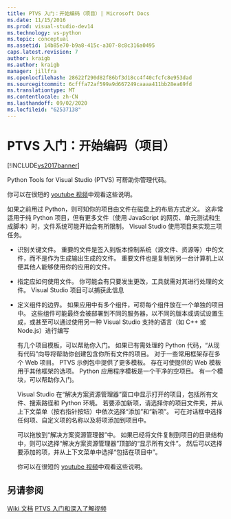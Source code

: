 ```yaml
---
title: PTVS 入门：开始编码（项目）| Microsoft Docs
ms.date: 11/15/2016
ms.prod: visual-studio-dev14
ms.technology: vs-python
ms.topic: conceptual
ms.assetid: 14b85e70-b9a8-415c-a307-8c8c316a0495
caps.latest.revision: 7
author: kraigb
ms.author: kraigb
manager: jillfra
ms.openlocfilehash: 28622f290d82f86bf3d18cc4f40cfcfc8e953dad
ms.sourcegitcommit: 6cfffa72af599a9d667249caaaa411bb28ea69fd
ms.translationtype: MT
ms.contentlocale: zh-CN
ms.lasthandoff: 09/02/2020
ms.locfileid: "62537138"
---
```

# <a name="getting-started-with-ptvs-start-coding-projects"></a>PTVS 入门：开始编码（项目）
[!INCLUDE[vs2017banner](../includes/vs2017banner.md)]

Python Tools for Visual Studio (PTVS) 可帮助你管理代码。 
 
 你可以在很短的 [youtube 视频](https://www.youtube.com/watch?v=KHPoVpL7zHg&list=PLReL099Y5nRdLgGAdrb_YeTdEnd23s6Ff&index=2)中观看这些说明。 
 
 如果之前用过 Python，则可知你的项目由文件在磁盘上的布局方式定义。 这非常适用于纯 Python 项目，但有更多文件（使用 JavaScript 的网页、单元测试和生成脚本）时，文件系统可能开始会有所限制。 Visual Studio 使用项目来实现三项任务。 
 
- 识别关键文件。 重要的文件是签入到版本控制系统（源文件、资源等）中的文件，而不是作为生成输出生成的文件。 重要文件也是复制到另一台计算机上以便其他人能够使用你的应用的文件。 
 
- 指定应如何使用文件。 你可能会有只要发生更改，工具就需对其进行处理的文件。 Visual Studio 项目可以捕获此信息 
 
- 定义组件的边界。 如果应用中有多个组件，可将每个组件放在一个单独的项目中。 这些组件可能最终会被部署到不同的服务器，以不同的版本或调试设置生成，或甚至可以通过使用另一种 Visual Studio 支持的语言（如 C++ 或 Node.js）进行编写 
 
  有几个项目模板，可以帮助你入门。 如果已有需处理的 Python 代码，“从现有代码”向导将帮助你创建包含你所有文件的项目。 对于一些常用框架存在多个 Web 项目。 PTVS 示例包中提供了更多模板。 存在可使提供的 Web 模板用于其他框架的选项。 Python 应用程序模板是一个干净的空项目。 有一个模块，可以帮助你入门。 
 
  Visual Studio 在“解决方案资源管理器”窗口中显示打开的项目，包括所有文件、搜索路径和 Python 环境。 若要添加新项，请选择你的项目文件夹，并从上下文菜单（按右指针按钮）中依次选择“添加”和“新项”。 可在对话框中选择任何项、自定义项的名称以及将项添加到项目中。 
 
  可以拖放到“解决方案资源管理器”中。 如果已经将文件复制到项目的目录结构中，则可以选择“解决方案资源管理器”顶部的“显示所有文件”。 然后可以选择要添加的项，并从上下文菜单中选择“包括在项目中”。 
 
  你可以在很短的 [youtube 视频](https://www.youtube.com/watch?v=KHPoVpL7zHg&list=PLReL099Y5nRdLgGAdrb_YeTdEnd23s6Ff&index=2)中观看这些说明。 
 
## <a name="see-also"></a>另请参阅 
 [Wiki 文档](https://github.com/Microsoft/PTVS/wiki/Projects) [PTVS 入门和深入了解视频](https://www.youtube.com/playlist?list=PLReL099Y5nRdLgGAdrb_YeTdEnd23s6Ff)
